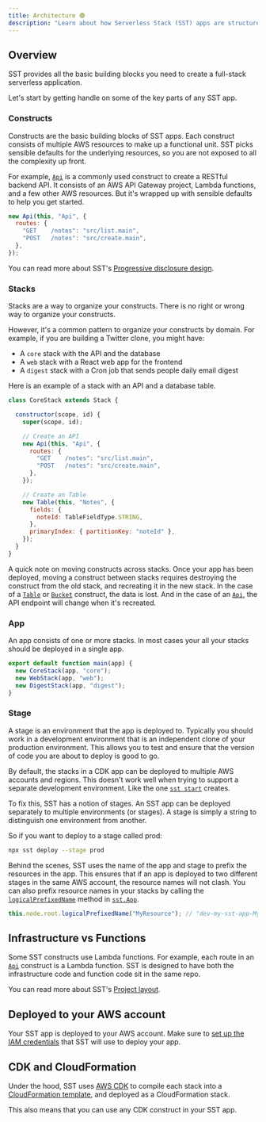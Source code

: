 ```yaml
---
title: Architecture 🟢
description: "Learn about how Serverless Stack (SST) apps are structured."
---
```


## Overview

SST provides all the basic building blocks you need to create a full-stack serverless application.

Let's start by getting handle on some of the key parts of any SST app.

### Constructs

Constructs are the basic building blocks of SST apps. Each construct consists of multiple AWS resources to make up a functional unit. SST picks sensible defaults for the underlying resources, so you are not exposed to all the complexity up front.

For example, [`Api`](../constructs/Api.md) is a commonly used construct to create a RESTful backend API. It consists of an AWS API Gateway project, Lambda functions, and a few other AWS resources. But it's wrapped up with sensible defaults to help you get started.

```js
new Api(this, "Api", {
  routes: {
    "GET    /notes": "src/list.main",
    "POST   /notes": "src/create.main",
  },
});
```

You can read more about SST's [Progressive disclosure design](../design-principles#progressive-disclosure).

### Stacks

Stacks are a way to organize your constructs. There is no right or wrong way to organize your constructs.

However, it's a common pattern to organize your constructs by domain. For example, if you are building a Twitter clone, you might have:

- A `core` stack with the API and the database
- A `web` stack with a React web app for the frontend
- A `digest` stack with a Cron job that sends people daily email digest

Here is an example of a stack with an API and a database table.

```js title="stacks/CoreStack.js"
class CoreStack extends Stack {

  constructor(scope, id) {
    super(scope, id);

    // Create an API
    new Api(this, "Api", {
      routes: {
        "GET    /notes": "src/list.main",
        "POST   /notes": "src/create.main",
      },
    });

    // Create an Table
    new Table(this, "Notes", {
      fields: {
        noteId: TableFieldType.STRING,
      },
      primaryIndex: { partitionKey: "noteId" },
    });
  }
}
```

A quick note on moving constructs across stacks. Once your app has been deployed, moving a construct between stacks requires destroying the construct from the old stack, and recreating it in the new stack. In the case of a [`Table`](../constructs/Table.md) or [`Bucket`](../constructs/Bucket.md) construct, the data is lost. And in the case of an [`Api`](../constructs/Api.md), the API endpoint will change when it's recreated.

### App

An app consists of one or more stacks. In most cases your all your stacks should be deployed in a single app.

```js title="stacks/index.js"
export default function main(app) {
  new CoreStack(app, "core");
  new WebStack(app, "web");
  new DigestStack(app, "digest");
}
```

### Stage

A stage is an environment that the app is deployed to. Typically you should work in a development environment that is an independent clone of your production environment. This allows you to test and ensure that the version of code you are about to deploy is good to go.

By default, the stacks in a CDK app can be deployed to multiple AWS accounts and regions. This doesn't work well when trying to support a separate development environment. Like the one [`sst start`](packages/cli.md#start) creates.

To fix this, SST has a notion of stages. An SST app can be deployed separately to multiple environments (or stages). A stage is simply a string to distinguish one environment from another.

So if you want to deploy to a stage called prod:

```bash
npx sst deploy --stage prod
```

Behind the scenes, SST uses the name of the app and stage to prefix the resources in the app. This ensures that if an app is deployed to two different stages in the same AWS account, the resource names will not clash. You can also prefix resource names in your stacks by calling the [`logicalPrefixedName`](constructs/App.md#logicalprefixedname) method in [`sst.App`](constructs/App.md).

```js
this.node.root.logicalPrefixedName("MyResource"); // "dev-my-sst-app-MyResource"
```

## Infrastructure vs Functions

Some SST constructs use Lambda functions. For example, each route in an [`Api`](../constructs/Api.md) construct is a Lambda function. SST is designed to have both the infrastructure code and function code sit in the same repo.

You can read more about SST's [Project layout](../installation.md#project-layout).

## Deployed to your AWS account

Your SST app is deployed to your AWS account. Make sure to [set up the IAM credentials](../managing-iam-credentials.md) that SST will use to deploy your app.

## CDK and CloudFormation

Under the hood, SST uses [AWS CDK](https://serverless-stack.com/chapters/what-is-aws-cdk.html) to compile each stack into a [CloudFormation template](https://serverless-stack.com/chapters/what-is-infrastructure-as-code.html#aws-cloudformation), and deployed as a CloudFormation stack. 

This also means that you can use any CDK construct in your SST app.
